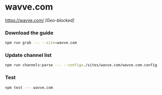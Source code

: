 # wavve.com

https://wavve.com/ _[Geo-blocked]_

### Download the guide

```sh
npm run grab --- --site=wavve.com
```

### Update channel list

```sh
npm run channels:parse --- --config=./sites/wavve.com/wavve.com.config.js --output=./sites/wavve.com/wavve.com.channels.xml
```

### Test

```sh
npm test --- wavve.com
```
